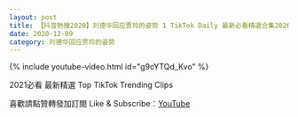 ```yaml
---
layout: post
title: 【抖音熱搜2020】刘德华回应贾玲的姿势 1 TikTok Daily 最新必看精選合集2020 12 09
date: 2020-12-09
category: 刘德华回应贾玲的姿势
---
```


{% include youtube-video.html id="g9cYTQd_Kvo" %}

2021必看 最新精選 Top TikTok Trending Clips

喜歡請點贊轉發加訂閱 Like & Subscribe：[YouTube](https://www.youtube.com/channel/UCAoR7VcanIPd04uEq_GIylA/videos)

